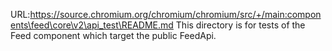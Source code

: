 URL:https://source.chromium.org/chromium/chromium/src/+/main:components\feed\core\v2\api_test\README.md
This directory is for tests of the Feed component which target the public
FeedApi.

